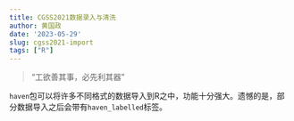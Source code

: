 ```yaml
---
title: CGSS2021数据录入与清洗
author: 黄国政
date: '2023-05-29'
slug: cgss2021-import
tags: ["R"]
---
```


> “工欲善其事，必先利其器”

<!--more-->

`haven`包可以将许多不同格式的数据导入到R之中，功能十分强大。遗憾的是，部分数据导入之后会带有`haven_labelled`标签。  


